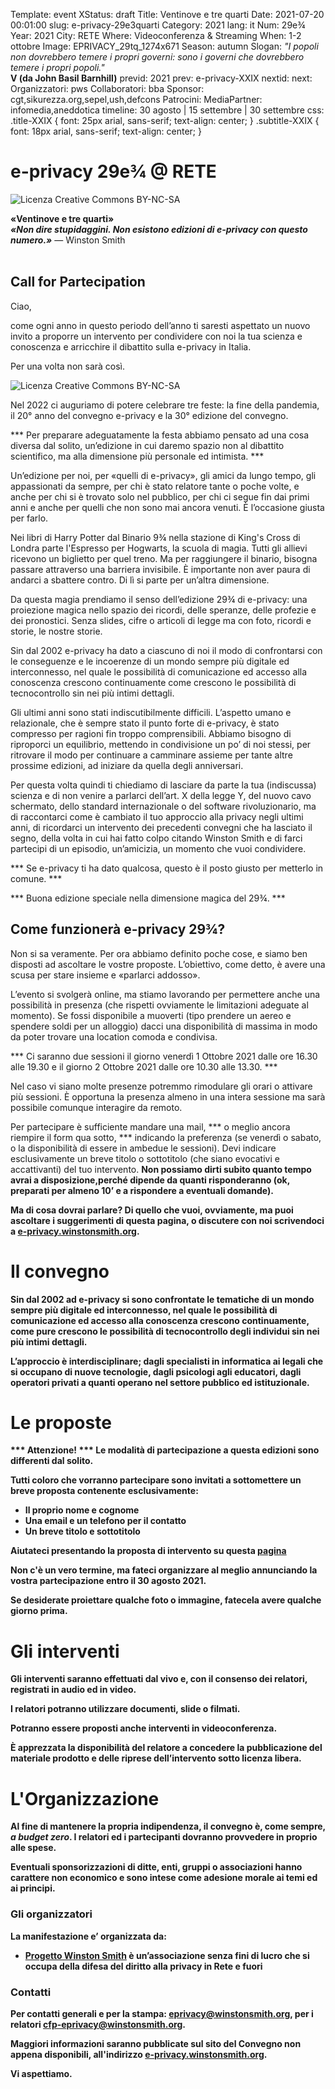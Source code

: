 Template: event
XStatus: draft
Title: Ventinove e tre quarti
Date: 2021-07-20 00:01:00
slug: e-privacy-29e3quarti
Category: 2021
lang: it
Num: 29e¾
Year: 2021
City: RETE
Where: Videoconferenza & Streaming
When: 1-2 ottobre
Image: EPRIVACY_29tq_1274x671
Season: autumn
Slogan: <i>"I popoli non dovrebbero temere i propri governi: sono i governi che dovrebbero temere i propri popoli."</i><br/><b>V (da John Basil Barnhill)</b>
previd: 2021
prev: e-privacy-XXIX
nextid:
next:
Organizzatori: pws
Collaboratori: bba
Sponsor: cgt,sikurezza.org,sepel,ush,defcons
Patrocini:
MediaPartner: infomedia,aneddotica
timeline: 30 agosto | 15 settembre | 30 settembre
css: .title-XXIX { font: 25px arial, sans-serif; text-align: center; }   .subtitle-XXIX { font: 18px arial, sans-serif; text-align: center; }

# e-privacy 29e¾ @ RETE 

![Licenza Creative Commons BY-NC-SA](images/editions/EPRIVACY_29tq_title_gold.jpg "e-privacy 29¾")

<div class="title-XXIX"><b>«Ventinove e tre quarti»</b></div>
<div class="subtitle-XXIX"><b><i>«Non dire stupidaggini. Non esistono edizioni di e-privacy con questo numero.»</i></b> — Winston Smith</div>
<br/>


## Call for Partecipation

Ciao,

come ogni anno in questo periodo dell’anno ti saresti aspettato un
nuovo invito a proporre un intervento per condividere con noi la tua
scienza e conoscenza e arricchire il dibattito sulla e-privacy in
Italia.

Per una volta non sarà così.

![Licenza Creative Commons BY-NC-SA](images/editions/EPRIVACY_29tq_1274x671.png "e-privacy 29¾")

Nel 2022 ci auguriamo di potere celebrare tre feste: la fine della
pandemia, il 20° anno del convegno e-privacy e la 30° edizione del
convegno.

*** Per preparare adeguatamente la festa abbiamo pensato ad una cosa
diversa dal solito, un’edizione in cui daremo spazio non al dibattito
scientifico, ma alla dimensione più personale ed intimista. ***

Un’edizione per noi, per «quelli di e-privacy», gli amici da lungo
tempo, gli appassionati da sempre, per chi è stato relatore tante o
poche volte, e anche per chi si è trovato solo nel pubblico, per chi
ci segue fin dai primi anni e anche per quelli che non sono mai ancora
venuti. È l’occasione giusta per farlo.

Nei libri di Harry Potter dal Binario 9¾ nella stazione di King's
Cross di Londra parte l'Espresso per Hogwarts, la scuola di magia.
Tutti gli allievi ricevono un biglietto per quel treno. Ma per
raggiungere il binario, bisogna passare attraverso una barriera
invisibile. È importante non aver paura di andarci a sbattere contro.
Di lì si parte per un’altra dimensione.

Da questa magia prendiamo il senso dell’edizione 29¾ di e-privacy: una
proiezione magica nello spazio dei ricordi, delle speranze, delle
profezie e dei pronostici. Senza slides, cifre o articoli di legge ma
con foto, ricordi e storie, le nostre storie.

Sin dal 2002 e-privacy ha dato a ciascuno di noi il modo di
confrontarsi con le  conseguenze e le incoerenze  di un mondo sempre
più digitale ed interconnesso, nel quale le possibilità di
comunicazione ed accesso alla conoscenza crescono continuamente come
crescono le possibilità di tecnocontrollo sin nei più intimi dettagli.

Gli ultimi anni sono stati indiscutibilmente difficili. L’aspetto
umano e relazionale, che è sempre stato il punto forte di e-privacy, è
stato compresso per ragioni fin troppo comprensibili. Abbiamo bisogno
di riproporci un equilibrio, mettendo in condivisione un po’ di noi
stessi, per ritrovare il modo per continuare a camminare assieme per
tante altre prossime edizioni, ad iniziare da quella degli
anniversari.

Per questa volta quindi ti chiediamo di lasciare da parte la tua
(indiscussa) scienza e di non venire a parlarci dell’art. X della
legge Y, del nuovo cavo schermato, dello standard internazionale o del
software rivoluzionario, ma di raccontarci come è cambiato il tuo
approccio alla privacy negli ultimi anni, di ricordarci un intervento
dei precedenti convegni che ha lasciato il segno, della volta in cui
hai fatto colpo citando Winston Smith e di farci partecipi di un
episodio, un’amicizia, un momento che vuoi condividere.

*** Se e-privacy ti ha dato qualcosa, questo è il posto giusto per metterlo in comune. ***

*** Buona edizione speciale nella dimensione magica del 29¾. ***


## Come funzionerà e-privacy 29¾?

Non si sa veramente. Per ora abbiamo definito poche cose, e siamo ben
disposti ad ascoltare le vostre proposte. L’obiettivo, come detto, è
avere una scusa per stare insieme e «parlarci addosso».

L’evento si svolgerà online, ma stiamo lavorando per permettere anche
una possibilità in presenza (che rispetti ovviamente le limitazioni
adeguate al momento).  Se fossi disponibile a muoverti (tipo prendere
un aereo e spendere soldi per un alloggio) dacci una disponibilità di
massima in modo da poter trovare una location comoda e condivisa.

*** Ci saranno due sessioni il giorno venerdì 1 Ottobre 2021 dalle ore
16.30 alle 19.30 e il giorno 2 Ottobre 2021 dalle ore 10.30 alle 13.30. ***

Nel caso vi siano molte presenze potremmo rimodulare gli orari
o attivare più sessioni. È opportuna la presenza almeno in una intera
sessione ma sarà possibile comunque interagire da remoto.

Per partecipare è sufficiente mandare una mail, *** o meglio ancora riempire il form qua sotto, *** indicando la preferenza
(se venerdì o sabato, o la disponibilità di essere in ambedue le
sessioni). Devi indicare esclusivamente un breve titolo o sottotitolo
(che siano evocativi e accattivanti) del tuo intervento. 
<b>
Non possiamo dirti subito quanto tempo avrai a disposizione,perché dipende da quanti
risponderanno (ok, preparati per almeno 10’ e a rispondere a eventuali
domande).

Ma di cosa dovrai parlare? Di quello che vuoi, ovviamente, ma puoi
ascoltare i suggerimenti di questa pagina, o discutere con noi scrivendoci 
 a  [e-privacy.winstonsmith.org](http://e-privacy.winstonsmith.org).



# Il convegno

Sin dal 2002 ad e-privacy si sono confrontate le tematiche di un mondo
sempre più digitale ed interconnesso, nel quale le possibilità di
comunicazione ed accesso alla conoscenza crescono continuamente, come
pure crescono le possibilità di tecnocontrollo degli individui sin nei
più intimi dettagli.

L’approccio è interdisciplinare; dagli specialisti in informatica ai legali che si occupano di nuove
tecnologie, dagli psicologi agli educatori, dagli operatori privati a
quanti operano nel settore pubblico ed istituzionale.


# Le proposte

*** Attenzione! *** Le modalità di partecipazione a questa edizioni sono differenti dal solito.

Tutti coloro che vorranno partecipare sono invitati a sottomettere un breve proposta
contenente esclusivamente:

- Il proprio nome e cognome
- Una email e un telefono per il contatto
- Un breve titolo e sottotitolo

Aiutateci presentando la proposta di intervento su questa
[pagina](/e-privacy-29e3quarti-proposta.html)

Non c'è un vero termine, ma fateci organizzare al meglio annunciando la
 vostra partecipazione  __entro il 30 agosto 2021__.

Se desiderate proiettare qualche foto o immagine, fatecela avere qualche giorno prima.

# Gli interventi

Gli interventi saranno effettuati dal vivo e, con il consenso dei
 relatori, registrati in audio ed in video.

I relatori potranno utilizzare documenti, slide o filmati.

Potranno essere proposti anche interventi in videoconferenza.

È apprezzata la disponibilità del relatore a concedere la pubblicazione del
materiale prodotto e delle riprese dell’intervento sotto licenza libera.

# L'Organizzazione

Al fine di mantenere la propria indipendenza, il convegno è, come
sempre, _a budget zero_.  I relatori ed i partecipanti dovranno
provvedere in proprio alle spese.

Eventuali sponsorizzazioni di ditte, enti, gruppi o associazioni hanno
carattere non economico e sono intese come adesione morale ai temi ed
ai principi.

<!--
### Sede di e-privacy 2020 spring edition

La sede di e-privacy 2020 spring edition sarà la
 [Sala conferenze "Luigi Ciminiera"](https://www.polito.it/ateneo/sedi/index.php?bl_id=TO_CIT11&fl_id=XP05&rm_id=021&lang=it)
 - Sede Centrale - Cittadella Politecnica.

![La foto ]( http://web.jus.unipi.it/wp-content/uploads/2014/04/polo_piagge.jpg)
-->

### Gli organizzatori

La manifestazione e’ organizzata da:

  - [Progetto Winston Smith](http://pws.winstonsmith.org/) è un’associazione senza fini di lucro che si occupa della difesa del diritto alla privacy in Rete e fuori

### Contatti

Per contatti generali e per la stampa: [eprivacy@winstonsmith.org](mailto:eprivacy@winstonsmith.org),
per i relatori
[cfp-eprivacy@winstonsmith.org](mailto:cfp-eprivacy@winstonsmith.org).

Maggiori informazioni saranno pubblicate sul sito del Convegno non appena
disponibili, all'indirizzo [e-privacy.winstonsmith.org](http://e-privacy.winstonsmith.org).

**Vi aspettiamo**.
